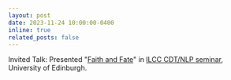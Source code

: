 ```yaml
---
layout: post
date: 2023-11-24 10:00:00-0400
inline: true
related_posts: false
---
```


Invited Talk: Presented "[Faith and Fate](https://arxiv.org/abs/2305.18654)" in [ILCC CDT/NLP seminar](https://web.inf.ed.ac.uk/ilcc/news-events/seminars-2023/nuaha-dziri-seminar), University of Edinburgh. 
